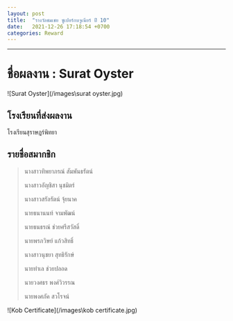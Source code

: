 ```yaml
---
layout: post
title:  "รางวัลชมเชย ซูเปอร์กบจูเนียร์ ปี 10"
date:   2021-12-26 17:18:54 +0700
categories: Reward
---
```


---


# **ชื่อผลงาน :** Surat Oyster

![Surat Oyster](/images\surat oyster.jpg)

## โรงเรียนที่ส่งผลงาน 

โรงเรียนสุราษฎร์พิทยา

## รายชื่อสมากชิก

> นางสาวทิพยาภรณ์ สัมพันธรัตน์
>
> นางสาวอัญชิสา นุชมิตร์
>
> นางสาวสรัลรัตน์ จุ้ยนาค
>
> นายธนานนท์ จามพัฒน์
>
> นายธนธรณ์ ช่วยศรีสวัสดิ์
>
> นายพรภวิษย์ แก้วสิทธิ์
>
> นางสาวนุชยา สุทธิรักษ์
>
> นายทำเล ช่วยปลอด
>
> นายวงศธร พงศ์วิวรรณ
>
> นายพงศภัค สวโรจน์

![Kob Certificate](/images\kob certificate.jpg)

[jekyll-docs]: https://jekyllrb.com/docs/home
[jekyll-gh]:   https://github.com/jekyll/jekyll
[jekyll-talk]: https://talk.jekyllrb.com/
